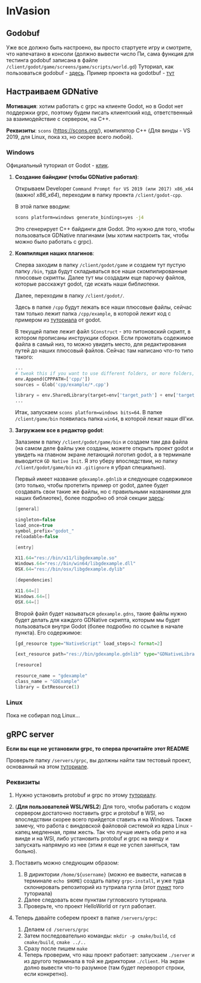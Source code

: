 # InVasion
## Godobuf
Уже все должно быть настроено, вы просто стартуете игру и смотрите, что напечатано в консоли (должно вывести число Пи, сама функция для тестинга godobuf записана в файле `/client/godot/game/screens/game/scripts/world.gd`)
Туториал, как пользоваться godobuf - [здесь](https://github.com/oniksan/godobuf).
Пример проекта на godotbuf - [тут](https://habr.com/ru/post/540034/)

## Настраиваем GDNative
**Мотивация**: хотим работать с grpc на клиенте Godot, но в Godot нет поддержки grpc, поэтому будем писать клиентский код, ответственный за взаимодействие с сервером, на C++.

**Реквизиты**: `scons` (https://scons.org/), компилятор C++ (Для винды - VS 2019, для Linux, пока хз, но скорее всего любой).

### Windows
Официальный туториал от Godot - [клик](https://docs.godotengine.org/en/stable/tutorials/scripting/gdnative/gdnative_cpp_example.html).
1. **Создание байндинг (чтобы GDNative работал)**:
	
	Открываем Developer `Command Prompt for VS 2019 (или 2017) x86_x64` (важно! *x86_x64*), переходим в папку проекта `/client/godot-cpp`.

	В этой папке вводим:
	```sh
	scons platform=windows generate_bindings=yes -j4
	```
	Это сгенерирует С++ байдинги для Godot. Это нужно для того, чтобы пользоваться GDNative плагинами (мы хотим настроить так, чтобы можно было работать с grpc).
2. **Компиляция наших плагинов**: 
	
	Сперва заходим в папку `/client/godot/game` и создаем тут пустую папку `/bin`, туда будут складываться все наши скомпилированные плюсовые скрипты. Далее тут мы создадим еще парочку файлов, которые расскажут godot, где искать наши библиотеки.

	Далее, переходим в папку `/client/godot/`.
	
	Здесь в папке `/cpp` будут лежать все наши плюсовые файлы, сейчас там только лежит папка `/cpp/example`, в которой лежит код с примером из [туториала](https://docs.godotengine.org/en/stable/tutorials/scripting/gdnative/gdnative_cpp_example.html) от godot.

	В текущей папке лежит файл `SConstruct` - это питоновский скрипт, в котором прописаны инструкции сборки. Если промотать содежимое файла в самый низ, то можно увидеть место, для редактирования путей до наших плюсовый файлов. Сейчас там написано что-то типо такого:
	```python	
	...
	# tweak this if you want to use different folders, or more folders, to store your source code in.
	env.Append(CPPPATH=['cpp/'])
	sources = Glob('cpp/example/*.cpp')

	library = env.SharedLibrary(target=env['target_path'] + env['target_name'] , source=sources)
	...
	```
	Итак, запускаем `scons platform=windows bits=64`. В папке `/client/game/bin` появилась папка `win64`, в которой лежат наши dll'ки.
3.	**Загружаем все в редактор godot**: 

	Залазием в папку `/client/godot/game/bin` и создаем там два файла (на самом деле файлы уже созданы, можете открыть проект godot и увидеть на главном экране летающий логотип godot, а в терминале выводится `GD Native Init`. Я это уберу впоследствии, но папку `/client/godot/game/bin` из `.gitignore` я убрал специально).

	Первый имеет название `gdexample.gdnlib` и следующее содержимое (это только, чтобы протетить пример от godot, далее будет создавать свои такие же файлы, но с правильными названиями для наших библиотек), более подробно об этой секции [здесь](https://docs.godotengine.org/en/stable/tutorials/scripting/gdnative/gdnative_cpp_example.html#using-the-gdnative-module):
	```cpp
	[general]

	singleton=false
	load_once=true
	symbol_prefix="godot_"
	reloadable=false

	[entry]

	X11.64="res://bin/x11/libgdexample.so"
	Windows.64="res://bin/win64/libgdexample.dll"
	OSX.64="res://bin/osx/libgdexample.dylib"

	[dependencies]

	X11.64=[]
	Windows.64=[]
	OSX.64=[]
	```

	Второй файл будет называться `gdexample.gdns`, такие файлы нужно будет делать для каждого GDNative скрипта, которым мы будет пользоваться внутри Godot (более подробно по ссылке в начале пункта). Его содержимое:
	```python
	[gd_resource type="NativeScript" load_steps=2 format=2]

	[ext_resource path="res://bin/gdexample.gdnlib" type="GDNativeLibrary" id=1]

	[resource]

	resource_name = "gdexample"
	class_name = "GDExample"
	library = ExtResource(1)
	```


### Linux
Пока не собирал под Linux...


## gRPC server
**Если вы еще не установили grpc, то сперва прочитайте этот README**

Проверьте папку `/servers/grpc`, вы должны найти там тестовый проект, основанный на этом [туториале](https://medium.com/@shradhasehgal/get-started-with-grpc-in-c-36f1f39367f4).

### Реквизиты
1. Нужно установить protobuf и grpc по этому [туториалу](https://grpc.io/docs/languages/cpp/quickstart/).
2. (**Для пользователей WSL/WSL2**) Для того, чтобы работать с кодом сервером достаточно поставить grpc и protobuf в WSl, но впоследствии скорее всего прийдется ставить и на Windows. Также замечу, что работа с виндовской файловой системой из ядра Linux - капец медленная, прям жесть. Так что лучше иметь оба репо и на винде и на WSl, либо установить protobuf и grpc на винду и запускать напрямую из нее (этим я еще не успел заняться, там больно). 
3. Поставить можно следующим образом:
	
	1. В дириктории `/home/${username}` (можно ее вывести, написав в терминале `echo $HOME`) создать папку `grpc-install`, и уже туда склонировать репозиторий из тутриала гугла (этот [пункт](https://grpc.io/docs/languages/cpp/quickstart/#clone-the-grpc-repo) того туториала)
	2. Далее следовать всем пунктам гугловского туториала.
	3. Проверьте, что проект HelloWorld от гугл работает.

4. Теперь давайте соберем проект в папке `/servers/grpc`:

	1. Делаем `cd /servers/grpc`
	2. Затем последовательно команды: `mkdir -p cmake/build`, `cd cmake/build`, `cmake ../..`
	3. Сразу после пишем `make`
	4. Теперь проверим, что наш проект работает: запускаем `./server` и из другого терминала в той же дириктории `./client`. На экран долно вывести что-то разумное (там будет переворот строки, если конкретно).